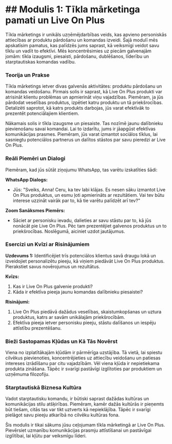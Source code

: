 # ## Modulis 1: Tīkla mārketinga pamati un Live On Plus

Tīkla mārketings ir unikāls uzņēmējdarbības veids, kas apvieno personiskās attiecības ar produktu pārdošanu un komandas izveidi. Šajā modulī mēs apskatīsim pamatus, kas palīdzēs jums saprast, kā veiksmīgi veidot savu tīklu un vadīt to efektīvi. Mēs koncentrēsimies uz piecām galvenajām jomām: tīkla izaugsmi, piesaisti, pārdošanu, dublēšanos, līderību un starptautiskas komandas vadību.

### Teorija un Prakse

Tīkla mārketings ietver divas galvenās aktivitātes: produktu pārdošanu un komandas veidošanu. Pirmais solis ir saprast, kā Live On Plus produkti var atrisināt klientu problēmas un apmierināt viņu vajadzības. Piemēram, ja jūs pārdodat veselības produktus, izpētiet katru produktu un tā priekšrocības. Detalizēti saprotot, kā katrs produkts darbojas, jūs varat efektīvāk to prezentēt potenciālajiem klientiem.

Nākamais solis ir tīkla izaugsme un piesaiste. Tas nozīmē jaunu dalībnieku pievienošanu savai komandai. Lai to izdarītu, jums ir jāapgūst efektīvas komunikācijas prasmes. Piemēram, jūs varat izmantot sociālos tīklus, lai sasniegtu potenciālos partnerus un dalītos stāstos par savu pieredzi ar Live On Plus.

### Reāli Piemēri un Dialogi

Piemēram, kad jūs sūtāt ziņojumu WhatsApp, tas varētu izskatīties šādi:

**WhatsApp Dialogs:**
- Jūs: "Sveiks, Anna! Ceru, ka tev labi klājas. Es nesen sāku izmantot Live On Plus produktus, un esmu ļoti apmierināts ar rezultātiem. Vai tev būtu interese uzzināt vairāk par to, kā tie varētu palīdzēt arī tev?"

**Zoom Sanāksmes Piemērs:**
- Sāciet ar personisku ievadu, dalieties ar savu stāstu par to, kā jūs nonācāt pie Live On Plus. Pēc tam prezentējiet galvenos produktus un to priekšrocības. Noslēgumā, aiciniet uzdot jautājumus.

### Esercizi un Kvīzi ar Risinājumiem

**Uzdevums 1:**
Identificējiet trīs potenciālos klientus savā draugu lokā un izveidojiet personalizētu pieeju, kā viņiem piedāvāt Live On Plus produktus. Pierakstiet savus novērojumus un rezultātus.

**Kvīzs:**
1. Kas ir Live On Plus galvenie produkti?
2. Kāda ir efektīva pieeja jaunu komandas dalībnieku piesaistei?

**Risinājumi:**
1. Live On Plus piedāvā dažādus veselības, skaistumkopšanas un uztura produktus, katrs ar savām unikālajām priekšrocībām.
2. Efektīva pieeja ietver personisku pieeju, stāstu dalīšanos un iespēju attīstību prezentēšanu.

### Bieži Sastopamas Kļūdas un Kā Tās Novērst

Viena no izplatītākajām kļūdām ir pārmērīga uzstājība. Tā vietā, lai spiestu cilvēkus pievienoties, koncentrējieties uz attiecību veidošanu un patiesas intereses izrādīšanu par citu vajadzībām. Vēl viena kļūda ir nepietiekama produkta zināšana. Tāpēc ir svarīgi pastāvīgi izglītoties par produktiem un uzņēmuma filozofiju.

### Starptautiskā Biznesa Kultūra

Vadot starptautisku komandu, ir būtiski saprast dažādas kultūras un komunikācijas stilu atšķirības. Piemēram, kamēr dažās kultūrās ir pieņemts būt tiešam, citās tas var tikt uztverts kā nepieklājība. Tāpēc ir svarīgi pielāgot savu pieeju atkarībā no cilvēku kultūras fona.

Šis modulis ir tikai sākums jūsu ceļojumam tīkla mārketingā ar Live On Plus. Pievērsiet uzmanību komunikācijas prasmju attīstīšanai un pastāvīgai izglītībai, lai kļūtu par veiksmīgu līderi.